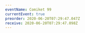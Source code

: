 ```yaml
---
eventName: Comiket 99
currentEvent: true
preorder: 2020-06-20T07:29:47.047Z
receive: 2020-06-20T07:29:47.098Z
---
```

